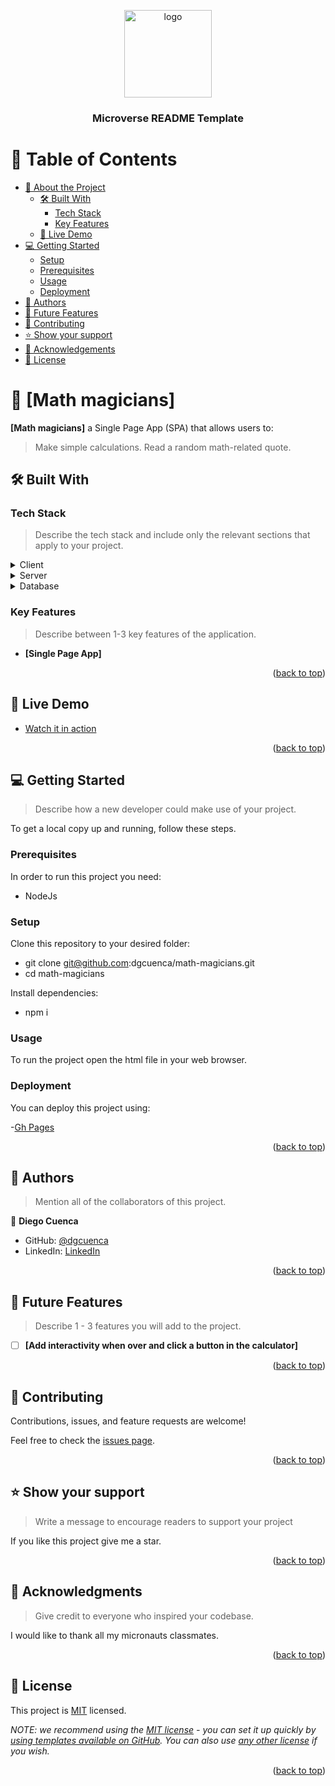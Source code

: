 <a name="readme-top"></a>

<div align="center">
  <img src="#" alt="logo" width="140"  height="auto" />
  <br/>

  <h3><b>Microverse README Template</b></h3>

</div>

# 📗 Table of Contents

- [📖 About the Project](#about-project)
  - [🛠 Built With](#built-with)
    - [Tech Stack](#tech-stack)
    - [Key Features](#key-features)
  - [🚀 Live Demo](#live-demo)
- [💻 Getting Started](#getting-started)
  - [Setup](#setup)
  - [Prerequisites](#prerequisites)
  - [Usage](#usage)
  - [Deployment](#triangular_flag_on_post-deployment)
- [👥 Authors](#authors)
- [🔭 Future Features](#future-features)
- [🤝 Contributing](#contributing)
- [⭐️ Show your support](#support)
- [🙏 Acknowledgements](#acknowledgements)
- [📝 License](#license)


# 📖 [Math magicians] <a name="about-project"></a>

**[Math magicians]** a Single Page App (SPA) that allows users to:

> Make simple calculations.
> Read a random math-related quote.

## 🛠 Built With <a name="built-with"></a>

### Tech Stack <a name="tech-stack"></a>

> Describe the tech stack and include only the relevant sections that apply to your project.

<details>
  <summary>Client</summary>
  <ul>
    <li><a href="https://reactjs.org/">React.js</a></li>
    <li><a href="https://getbootstrap.com/docs/5.2/getting-started/introduction/">Bootstrap</a></li>
  </ul>
</details>

<details>
  <summary>Server</summary>
  <ul>
    <li><a href="#">na</a></li>
  </ul>
</details>

<details>
<summary>Database</summary>
  <ul>
    <li><a href="#">na</a></li>
  </ul>
</details>


### Key Features <a name="key-features"></a>

> Describe between 1-3 key features of the application.

- **[Single Page App]**

<p align="right">(<a href="#readme-top">back to top</a>)</p>


## 🚀 Live Demo <a name="live-demo"></a>

- [Watch it in action](https://math-magicians-4d3o.onrender.com)

<p align="right">(<a href="#readme-top">back to top</a>)</p>

<!-- GETTING STARTED -->

## 💻 Getting Started <a name="getting-started"></a>

> Describe how a new developer could make use of your project.

To get a local copy up and running, follow these steps.

### Prerequisites

In order to run this project you need:

- NodeJs

### Setup

Clone this repository to your desired folder:

- git clone git@github.com:dgcuenca/math-magicians.git
- cd math-magicians

Install dependencies:

- npm i

### Usage

To run the project open the html file in your web browser.

### Deployment

You can deploy this project using:

-[Gh Pages](https://github.com/gitname/react-gh-pages)

<p align="right">(<a href="#readme-top">back to top</a>)</p>

<!-- AUTHORS -->

## 👥 Authors <a name="authors"></a>

> Mention all of the collaborators of this project.

👤 **Diego Cuenca**

- GitHub: [@dgcuenca](https://github.com/dgcuenca)
- LinkedIn: [LinkedIn](www.linkedin.com/in/diego-cuenca)

<p align="right">(<a href="#readme-top">back to top</a>)</p>

<!-- FUTURE FEATURES -->

## 🔭 Future Features <a name="future-features"></a>

> Describe 1 - 3 features you will add to the project.

- [ ] **[Add interactivity when over and click a button in the calculator]**

<p align="right">(<a href="#readme-top">back to top</a>)</p>

<!-- CONTRIBUTING -->

## 🤝 Contributing <a name="contributing"></a>

Contributions, issues, and feature requests are welcome!

Feel free to check the [issues page](https://github.com/dgcuenca/math-magicians/issues).

<p align="right">(<a href="#readme-top">back to top</a>)</p>

<!-- SUPPORT -->

## ⭐️ Show your support <a name="support"></a>

> Write a message to encourage readers to support your project

If you like this project give me a star.

<p align="right">(<a href="#readme-top">back to top</a>)</p>

<!-- ACKNOWLEDGEMENTS -->

## 🙏 Acknowledgments <a name="acknowledgements"></a>

> Give credit to everyone who inspired your codebase.

I would like to thank all my micronauts classmates.

<p align="right">(<a href="#readme-top">back to top</a>)</p>

<!-- LICENSE -->

## 📝 License <a name="license"></a>

This project is [MIT](./LICENSE) licensed.

_NOTE: we recommend using the [MIT license](https://choosealicense.com/licenses/mit/) - you can set it up quickly by [using templates available on GitHub](https://docs.github.com/en/communities/setting-up-your-project-for-healthy-contributions/adding-a-license-to-a-repository). You can also use [any other license](https://choosealicense.com/licenses/) if you wish._

<p align="right">(<a href="#readme-top">back to top</a>)</p>